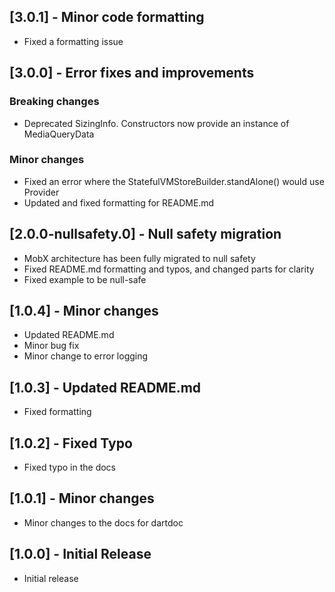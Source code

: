 ## [3.0.1] - Minor code formatting
* Fixed a formatting issue

## [3.0.0] - Error fixes and improvements
### Breaking changes
* Deprecated SizingInfo. Constructors now provide an instance of MediaQueryData
### Minor changes
* Fixed an error where the StatefulVMStoreBuilder.standAlone() would use Provider
* Updated and fixed formatting for README.md
  
## [2.0.0-nullsafety.0] - Null safety migration

* MobX architecture has been fully migrated to null safety
* Fixed README.md formatting and typos, and changed parts for clarity
* Fixed example to be null-safe

## [1.0.4] - Minor changes

* Updated README.md
* Minor bug fix
* Minor change to error logging

## [1.0.3] - Updated README.md

* Fixed formatting

## [1.0.2] - Fixed Typo

* Fixed typo in the docs

## [1.0.1] - Minor changes

* Minor changes to the docs for dartdoc

## [1.0.0] - Initial Release

* Initial release
